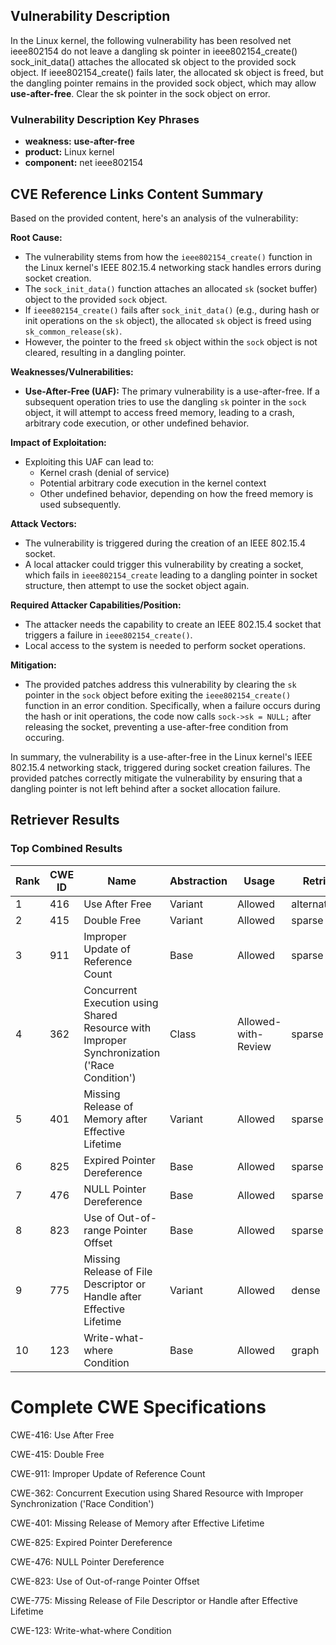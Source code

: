 ## Vulnerability Description
In the Linux kernel, the following vulnerability has been resolved net ieee802154 do not leave a dangling sk pointer in ieee802154_create() sock_init_data() attaches the allocated sk object to the provided sock object. If ieee802154_create() fails later, the allocated sk object is freed, but the dangling pointer remains in the provided sock object, which may allow **use-after-free**. Clear the sk pointer in the sock object on error.

### Vulnerability Description Key Phrases
- **weakness:** **use-after-free**
- **product:** Linux kernel
- **component:** net ieee802154

## CVE Reference Links Content Summary
Based on the provided content, here's an analysis of the vulnerability:

**Root Cause:**
- The vulnerability stems from how the `ieee802154_create()` function in the Linux kernel's IEEE 802.15.4 networking stack handles errors during socket creation.
- The `sock_init_data()` function attaches an allocated `sk` (socket buffer) object to the provided `sock` object.
- If `ieee802154_create()` fails after `sock_init_data()` (e.g., during hash or init operations on the `sk` object), the allocated `sk` object is freed using `sk_common_release(sk)`.
- However, the pointer to the freed `sk` object within the `sock` object is not cleared, resulting in a dangling pointer.

**Weaknesses/Vulnerabilities:**
- **Use-After-Free (UAF):** The primary vulnerability is a use-after-free. If a subsequent operation tries to use the dangling `sk` pointer in the `sock` object, it will attempt to access freed memory, leading to a crash, arbitrary code execution, or other undefined behavior.

**Impact of Exploitation:**
- Exploiting this UAF can lead to:
    - Kernel crash (denial of service)
    - Potential arbitrary code execution in the kernel context
    - Other undefined behavior, depending on how the freed memory is used subsequently.

**Attack Vectors:**
- The vulnerability is triggered during the creation of an IEEE 802.15.4 socket.
- A local attacker could trigger this vulnerability by creating a socket, which fails in `ieee802154_create` leading to a dangling pointer in socket structure, then attempt to use the socket object again.

**Required Attacker Capabilities/Position:**
- The attacker needs the capability to create an IEEE 802.15.4 socket that triggers a failure in `ieee802154_create()`.
- Local access to the system is needed to perform socket operations.

**Mitigation:**
- The provided patches address this vulnerability by clearing the `sk` pointer in the `sock` object before exiting the `ieee802154_create()` function in an error condition.  Specifically, when a failure occurs during the hash or init operations, the code now calls `sock->sk = NULL;` after releasing the socket, preventing a use-after-free condition from occuring.

In summary, the vulnerability is a use-after-free in the Linux kernel's IEEE 802.15.4 networking stack, triggered during socket creation failures. The provided patches correctly mitigate the vulnerability by ensuring that a dangling pointer is not left behind after a socket allocation failure.

## Retriever Results

### Top Combined Results

| Rank | CWE ID | Name | Abstraction | Usage  | Retrievers | Individual Scores |
|------|--------|------|-------------|-------|------------|-------------------|
| 1 | 416 | Use After Free | Variant | Allowed | alternate_terms | 1.000 |
| 2 | 415 | Double Free | Variant | Allowed | sparse | 0.410 |
| 3 | 911 | Improper Update of Reference Count | Base | Allowed | sparse | 0.386 |
| 4 | 362 | Concurrent Execution using Shared Resource with Improper Synchronization ('Race Condition') | Class | Allowed-with-Review | sparse | 0.371 |
| 5 | 401 | Missing Release of Memory after Effective Lifetime | Variant | Allowed | sparse | 0.370 |
| 6 | 825 | Expired Pointer Dereference | Base | Allowed | sparse | 0.342 |
| 7 | 476 | NULL Pointer Dereference | Base | Allowed | sparse | 0.327 |
| 8 | 823 | Use of Out-of-range Pointer Offset | Base | Allowed | sparse | 0.325 |
| 9 | 775 | Missing Release of File Descriptor or Handle after Effective Lifetime | Variant | Allowed | dense | 0.464 |
| 10 | 123 | Write-what-where Condition | Base | Allowed | graph | 0.003 |



# Complete CWE Specifications

CWE-416: Use After Free

CWE-415: Double Free

CWE-911: Improper Update of Reference Count

CWE-362: Concurrent Execution using Shared Resource with Improper Synchronization ('Race Condition')

CWE-401: Missing Release of Memory after Effective Lifetime

CWE-825: Expired Pointer Dereference

CWE-476: NULL Pointer Dereference

CWE-823: Use of Out-of-range Pointer Offset

CWE-775: Missing Release of File Descriptor or Handle after Effective Lifetime

CWE-123: Write-what-where Condition